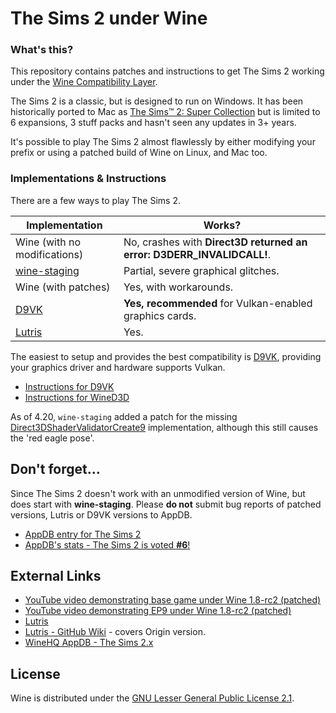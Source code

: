 # The Sims 2 under Wine

### What's this?

This repository contains patches and instructions to get The Sims 2 working under
the [Wine Compatibility Layer](https://www.winehq.org/).

The Sims 2 is a classic, but is designed to run on Windows. It has been historically ported to Mac as
[The Sims™ 2: Super Collection](https://www.aspyr.com/games/the-sims-2-super-collection) but
is limited to 6 expansions, 3 stuff packs and hasn't seen any updates in 3+ years.

It's possible to play The Sims 2 almost flawlessly by either modifying your prefix
or using a patched build of Wine on Linux, and Mac too.

### Implementations & Instructions

There are a few ways to play The Sims 2.

| Implementation            | Works?
| ------------------------- | -----------
| Wine (with no modifications) | No, crashes with **Direct3D returned an error: D3DERR_INVALIDCALL!**.
| [wine-staging](https://github.com/wine-staging/wine-staging) | Partial, severe graphical glitches.
| Wine (with patches) | Yes, with workarounds.
| [D9VK](https://git.froggi.es/joshua/d9vk) | **Yes, recommended** for Vulkan-enabled graphics cards.
| [Lutris](https://lutris.net/games/the-sims-2/) | Yes.

The easiest to setup and provides the best compatibility is [D9VK](README-D9VK.md),
providing your graphics driver and hardware supports Vulkan.

* [Instructions for D9VK](README-D9VK.md)
* [Instructions for WineD3D](README-WineD3D.md)

As of 4.20, `wine-staging` added a patch for the missing
[Direct3DShaderValidatorCreate9](https://github.com/wine-staging/wine-staging/tree/master/patches/d3d9-Direct3DShaderValidatorCreate9)
implementation, although this still causes the 'red eagle pose'.


## Don't forget...

Since The Sims 2 doesn't work with an unmodified version of Wine, but does start
with **wine-staging**. Please **do not** submit bug reports of patched versions, Lutris
or D9VK versions to AppDB.

* [AppDB entry for The Sims 2](https://appdb.winehq.org/objectManager.php?sClass=application&iId=1942)
* [AppDB's stats - The Sims 2 is voted **#6**!](https://appdb.winehq.org/votestats.php)


## External Links

* [YouTube video demonstrating base game under Wine 1.8-rc2 (patched)](https://www.youtube.com/watch?v=j-pFDlEtnC0)
* [YouTube video demonstrating EP9 under Wine 1.8-rc2 (patched)](https://www.youtube.com/watch?v=h9rZPdNLd6I&t=37s)
* [Lutris](https://lutris.net/games/the-sims-2)
* [Lutris - GitHub Wiki](https://github.com/lutris/lutris/wiki/Game:-The-Sims-2) - covers Origin version.
* [WineHQ AppDB - The Sims 2.x](https://appdb.winehq.org/objectManager.php?sClass=version&iId=2633)


## License

Wine is distributed under the [GNU Lesser General Public License 2.1](https://source.winehq.org/source/LICENSE).
